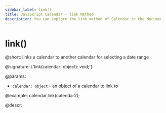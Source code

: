 ```yaml
---
sidebar_label: link()
title: JavaScript Calendar - link Method 
description: You can explore the link method of Calendar in the documentation of the DHTMLX JavaScript UI library. Browse developer guides and API reference, try out code examples and live demos, and download a free 30-day evaluation version of DHTMLX Suite.
---
```


# link()

@short: links a calendar to another calendar for selecting a date range

@signature: {'link(calendar: object): void;'}

@params:
- `calendar: object` - an object of a calendar to link to

@example:
calendar.link(calendar2);

@descr:

[comment]: # (@related:calendar/operating_calendar.md#linkingtwocalendars)